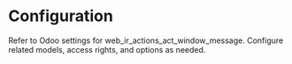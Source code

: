 # Configuration

Refer to Odoo settings for web_ir_actions_act_window_message. Configure related models, access rights, and options as needed.
